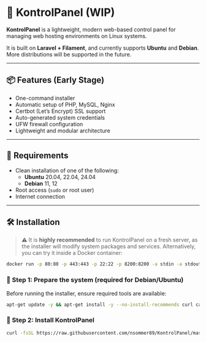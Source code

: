 # 🚀 KontrolPanel (WIP)

**KontrolPanel** is a lightweight, modern web-based control panel for managing web hosting environments on Linux systems.

It is built on **Laravel + Filament**, and currently supports **Ubuntu** and **Debian**. More distributions will be supported in the future.

---

## 📦 Features (Early Stage)

- One-command installer
- Automatic setup of PHP, MySQL, Nginx
- Certbot (Let’s Encrypt) SSL support
- Auto-generated system credentials
- UFW firewall configuration
- Lightweight and modular architecture

---

## 🧰 Requirements

- Clean installation of one of the following:
  - **Ubuntu** 20.04, 22.04, 24.04
  - **Debian** 11, 12
- Root access (`sudo` or root user)
- Internet connection

---

## 🛠️ Installation

> ⚠️ It is **highly recommended** to run KontrolPanel on a fresh server, as the installer will modify system packages and services.
> Alternatively, you can try it inside a Docker container:

```bash
docker run -p 80:80 -p 443:443 -p 22:22 -p 8200:8200 -a stdin -a stdout -i -t ubuntu:24.04 /bin/bash
```

### 🔹 Step 1: Prepare the system (required for Debian/Ubuntu)

Before running the installer, ensure required tools are available:

```bash
apt-get update -y && apt-get install -y --no-install-recommends curl ca-certificates
```
### 🔹 Step 2: Install KontrolPanel

```bash
curl -fsSL https://raw.githubusercontent.com/nsommer89/KontrolPanel/master/install.sh | bash -s -- --yes --email=you@example.com --fqdn=server.example.com
```
